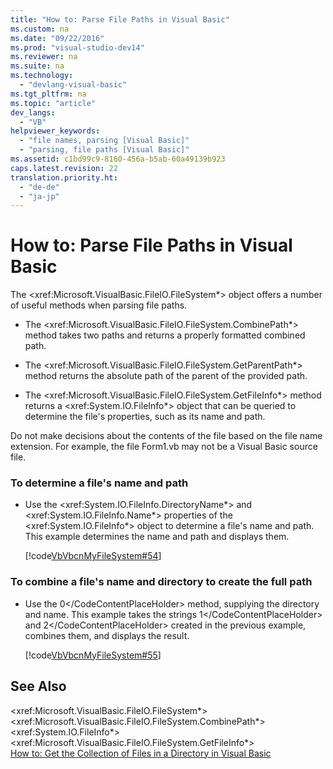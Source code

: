 ```yaml
---
title: "How to: Parse File Paths in Visual Basic"
ms.custom: na
ms.date: "09/22/2016"
ms.prod: "visual-studio-dev14"
ms.reviewer: na
ms.suite: na
ms.technology: 
  - "devlang-visual-basic"
ms.tgt_pltfrm: na
ms.topic: "article"
dev_langs: 
  - "VB"
helpviewer_keywords: 
  - "file names, parsing [Visual Basic]"
  - "parsing, file paths [Visual Basic]"
ms.assetid: c1bd99c9-8160-456a-b5ab-60a49139b923
caps.latest.revision: 22
translation.priority.ht: 
  - "de-de"
  - "ja-jp"
---
```

# How to: Parse File Paths in Visual Basic
The \<xref:Microsoft.VisualBasic.FileIO.FileSystem*> object offers a number of useful methods when parsing file paths.  
  
-   The \<xref:Microsoft.VisualBasic.FileIO.FileSystem.CombinePath*> method takes two paths and returns a properly formatted combined path.  
  
-   The \<xref:Microsoft.VisualBasic.FileIO.FileSystem.GetParentPath*> method returns the absolute path of the parent of the provided path.  
  
-   The \<xref:Microsoft.VisualBasic.FileIO.FileSystem.GetFileInfo*> method returns a \<xref:System.IO.FileInfo*> object that can be queried to determine the file's properties, such as its name and path.  
  
 Do not make decisions about the contents of the file based on the file name extension. For example, the file Form1.vb may not be a Visual Basic source file.  
  
### To determine a file's name and path  
  
-   Use the \<xref:System.IO.FileInfo.DirectoryName*> and \<xref:System.IO.FileInfo.Name*> properties of the \<xref:System.IO.FileInfo*> object to determine a file's name and path. This example determines the name and path and displays them.  
  
     [!code[VbVbcnMyFileSystem#54](../vs140/codesnippet/VisualBasic/how-to--parse-file-paths-in-visual-basic_1.vb)]  
  
### To combine a file's name and directory to create the full path  
  
-   Use the <CodeContentPlaceHolder>0\</CodeContentPlaceHolder> method, supplying the directory and name. This example takes the strings <CodeContentPlaceHolder>1\</CodeContentPlaceHolder> and <CodeContentPlaceHolder>2\</CodeContentPlaceHolder> created in the previous example, combines them, and displays the result.  
  
     [!code[VbVbcnMyFileSystem#55](../vs140/codesnippet/VisualBasic/how-to--parse-file-paths-in-visual-basic_2.vb)]  
  
## See Also  
 \<xref:Microsoft.VisualBasic.FileIO.FileSystem*>   
 \<xref:Microsoft.VisualBasic.FileIO.FileSystem.CombinePath*>   
 \<xref:System.IO.FileInfo*>   
 \<xref:Microsoft.VisualBasic.FileIO.FileSystem.GetFileInfo*>   
 [How to: Get the Collection of Files in a Directory in Visual Basic](../vs140/how-to--get-the-collection-of-files-in-a-directory-in-visual-basic.md)